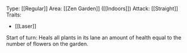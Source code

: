 Type: [[Regular]]
Area: [[Zen Garden]] ([[Indoors]])
Attack: [[Straight]]
Traits:
- [[Laser]]

Start of turn: Heals all plants in its lane an amount of health equal to the number of flowers on the garden. 